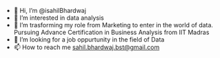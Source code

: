 - 👋 Hi, I’m @isahilBhardwaj
- 👀 I’m interested in data analysis 
- 🌱 I’m trasforming my role from Marketing to enter in the world of data. Pursuing Advance Certification in Business Analysis from IIT Madras
- 💞️ I’m looking for a job oppurtunity in the field of Data
- 📫 How to reach me sahil.bhardwaj.bst@gmail.com


<!---
isahilBhardwaj/isahilBhardwaj is a ✨ special ✨ repository because its `README.md` (this file) appears on your GitHub profile.
You can click the Preview link to take a look at your changes.
--->
